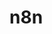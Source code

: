 <!-- generated by markdown-notes-tree -->

# n8n

<!-- optional markdown-notes-tree directory description starts here -->

<!-- optional markdown-notes-tree directory description ends here -->


